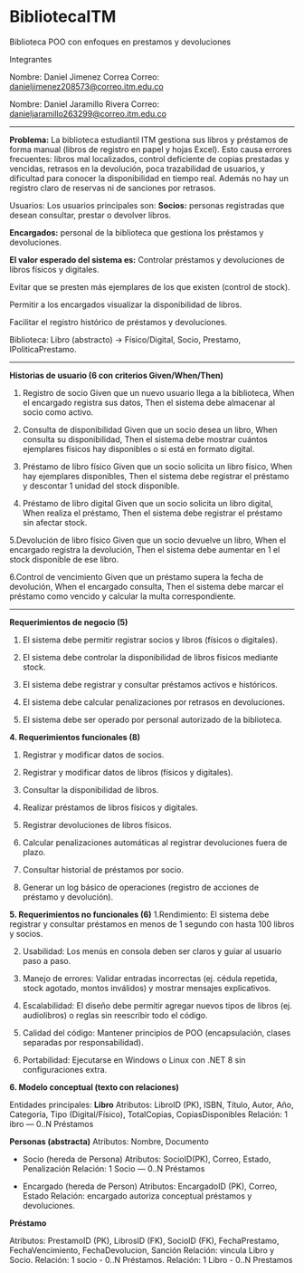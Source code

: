 # BibliotecaITM
Biblioteca POO con enfoques en prestamos y devoluciones 

Integrantes

 Nombre: Daniel Jimenez Correa
 Correo: danieljimenez208573@correo.itm.edu.co

 Nombre: Daniel Jaramillo Rivera
 Correo: danieljaramillo263299@correo.itm.edu.co

---------------------------------------------------------------------------------------------------------

**Problema:**
La biblioteca estudiantil ITM gestiona sus libros y préstamos de forma manual (libros de registro en papel y hojas Excel). Esto causa errores frecuentes: libros mal localizados, control deficiente de copias prestadas y vencidas, retrasos en la devolución, poca trazabilidad de usuarios, y dificultad para conocer la disponibilidad en tiempo real. Además no hay un registro claro de reservas ni de sanciones por retrasos.

Usuarios:
Los usuarios principales son:
**Socios:** personas registradas que desean consultar, prestar o devolver libros.

**Encargados:** personal de la biblioteca que gestiona los préstamos y devoluciones.


**El valor esperado del sistema es:**
Controlar préstamos y devoluciones de libros físicos y digitales.

Evitar que se presten más ejemplares de los que existen (control de stock).

Permitir a los encargados visualizar la disponibilidad de libros.

Facilitar el registro histórico de préstamos y devoluciones.

Biblioteca: Libro (abstracto) → Físico/Digital, Socio, Prestamo, IPoliticaPrestamo.

---------------------------------------------------------------------------------------------------------

**Historias de usuario (6 con criterios Given/When/Then)**

1. Registro de socio
Given que un nuevo usuario llega a la biblioteca,
When el encargado registra sus datos,
Then el sistema debe almacenar al socio como activo.


2. Consulta de disponibilidad
Given que un socio desea un libro,
When consulta su disponibilidad,
Then el sistema debe mostrar cuántos ejemplares físicos hay disponibles o si está en formato digital.


3. Préstamo de libro físico
Given que un socio solicita un libro físico,
When hay ejemplares disponibles,
Then el sistema debe registrar el préstamo y descontar 1 unidad del stock disponible.


4. Préstamo de libro digital
Given que un socio solicita un libro digital,
When realiza el préstamo,
Then el sistema debe registrar el préstamo sin afectar stock.


5.Devolución de libro físico
Given que un socio devuelve un libro,
When el encargado registra la devolución,
Then el sistema debe aumentar en 1 el stock disponible de ese libro.

6.Control de vencimiento
Given que un préstamo supera la fecha de devolución,
When el encargado consulta,
Then el sistema debe marcar el préstamo como vencido y calcular la multa correspondiente.

---------------------------------------------------------------------------------------------------------

**Requerimientos de negocio (5)**
1. El sistema debe permitir registrar socios y libros (físicos o digitales).

2. El sistema debe controlar la disponibilidad de libros físicos mediante stock.

3. El sistema debe registrar y consultar préstamos activos e históricos.

4. El sistema debe calcular penalizaciones por retrasos en devoluciones.

5. El sistema debe ser operado por personal autorizado de la biblioteca.



**4. Requerimientos funcionales (8)**
1. Registrar y modificar datos de socios.

2. Registrar y modificar datos de libros (físicos y digitales).

3. Consultar la disponibilidad de libros.

4. Realizar préstamos de libros físicos y digitales.

5. Registrar devoluciones de libros físicos.

6. Calcular penalizaciones automáticas al registrar devoluciones fuera de plazo.

7. Consultar historial de préstamos por socio.

8. Generar un log básico de operaciones (registro de acciones de préstamo y devolución).

**5. Requerimientos no funcionales (6)**
1.Rendimiento: El sistema debe registrar y consultar préstamos en menos de 1 segundo con hasta 100 libros y socios.

2. Usabilidad: Los menús en consola deben ser claros y guiar al usuario paso a paso.

3. Manejo de errores: Validar entradas incorrectas (ej. cédula repetida, stock agotado, montos inválidos) y mostrar mensajes explicativos.

4. Escalabilidad: El diseño debe permitir agregar nuevos tipos de libros (ej. audiolibros) o reglas sin reescribir todo el código.

5. Calidad del código: Mantener principios de POO (encapsulación, clases separadas por responsabilidad).

6. Portabilidad: Ejecutarse en Windows o Linux con .NET 8 sin configuraciones extra.


**6. Modelo conceptual (texto con relaciones)**

Entidades principales:
**Libro**
Atributos: LibroID (PK), ISBN, Título, Autor, Año, Categoría, Tipo (Digital/Físico), TotalCopias, CopiasDisponibles
Relación: 1 ibro — 0..N Préstamos


**Personas (abstracta)**
Atributos: Nombre, Documento

* Socio (hereda de Persona)
Atributos: SocioID(PK), Correo, Estado, Penalización
Relación: 1 Socio — 0..N Préstamos

* Encargado (hereda de Person)
Atributos: EncargadoID (PK), Correo, Estado
Relación: encargado autoriza conceptual préstamos y devoluciones.


**Préstamo**

Atributos: PrestamoID (PK), LibrosID (FK), SocioID (FK), FechaPrestamo, FechaVencimiento, FechaDevolucion, Sanción
Relación: vincula Libro y Socio. 
Relación: 1 socio - 0..N Préstamos.
Relación: 1 Libro - 0..N Prestamos


